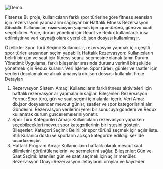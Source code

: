 ![Demo](https://github.com/zeynepharik/Fitsense-Fitness/raw/main/demo.gif)


Fitsense
  Bu proje, kullanıcıların farklı spor türlerine göre fitness seansları için rezervasyon yapmalarını sağlayan bir Haftalık Fitness Rezervasyon Sitesidir. Kullanıcılar, rezervasyon yapmak için spor türünü, günü ve saati seçebilirler. Proje, durum yönetimi için React ve Redux kullanılarak inşa edilmiştir ve veri kaynağı olarak yerel db.json dosyası kullanılmıştır.

Özellikler
Spor Türü Seçimi: Kullanıcılar, rezervasyon yapmak için çeşitli spor türleri arasından seçim yapabilir.
Haftalık Rezervasyon: Kullanıcıların belirli bir gün ve saat için fitness seansı seçmesine olanak tanır.
Durum Yönetimi: Uygulama, farklı bileşenler arasında durumu verimli bir şekilde yönetmek için Redux kullanır.
Veri İşleme: Spor türleri, günler ve saatler için verileri depolamak ve almak amacıyla db.json dosyası kullanılır.
Proje Detayları
1. Rezervasyon Sistemi
Amaç: Kullanıcıların farklı fitness aktiviteleri için haftalık rezervasyonlar yapmalarını sağlar.
Bileşenler:
Rezervasyon Formu: Spor türü, gün ve saat seçimi için alanlar içerir.
Veri Alma: db.json dosyasından mevcut günler, saatler ve spor kategorilerini alır.
Gönderim: Rezervasyon verilerini yerel bir sunucuya gönderir ve Redux kullanarak durum güncellemelerini yönetir.
2. Spor Türü Kategorileri
Amaç: Kullanıcıların rezervasyon yaparken seçebilecekleri mevcut spor kategorilerinin bir listesini gösterir.
Bileşenler:
Kategori Seçimi: Belirli bir spor türünü seçmek için açılır  liste.
Stil: Kullanıcı dostu ve sporların açıkça kategorize edildiği şekilde tasarlanmıştır.
3. Haftalık Program
Amaç: Kullanıcıların haftalık olarak mevcut saat dilimlerini görüntülemelerini ve seçmelerini sağlar.
Bileşenler:
Gün ve Saat Seçimi: İstenilen gün ve saati seçmek için açılır menüler.
Rezervasyon Onayı: Rezervasyon detaylarını onaylar ve kaydeder.
 
